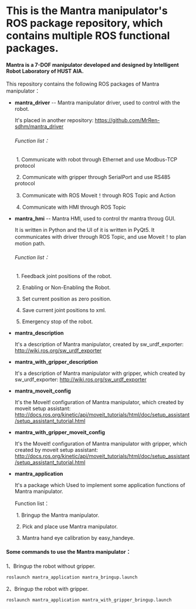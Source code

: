 # This is the Mantra manipulator's ROS package repository, which contains multiple ROS functional packages. 

#### Mantra is a 7-DOF manipulator developed and designed by Intelligent Robot Laboratory of HUST AIA.

This repository contains the following ROS packages of Mantra manipulator：

- **mantra_driver** -- Mantra manipulator driver, used to control with the robot.

  It's placed in another repository: https://github.com/MrRen-sdhm/mantra_driver

  ###### Function list：

  ​	1. Communicate with robot through Ethernet and use Modbus-TCP protocol

  ​	2. Communicate with gripper through SerialPort and use RS485 protocol

  ​	3. Communicate with ROS Moveit！through ROS Topic and Action

  ​	4. Communicate with HMI through ROS Topic

- **mantra_hmi** -- Mantra HMI, used to control thr mantra throug GUI.

  It is written in Python and the UI of it is written in PyQt5. It communicates with driver through ROS Topic, and use Moveit！to plan motion path.

  ###### Function list：

  ​	1. Feedback joint positions of the robot.

  ​	2. Enabling or Non-Enabling the Robot.

  ​	3. Set current position as zero position.

  ​	4. Save current joint positions to xml.

  ​	5. Emergency stop of the robot.

- **mantra_description**

  It's a description of Mantra manipulator, created by sw_urdf_exporter: http://wiki.ros.org/sw_urdf_exporter

- **mantra_with_gripper_description**

  It's a description of Mantra manipulator with gripper, which created by sw_urdf_exporter: http://wiki.ros.org/sw_urdf_exporter

- **mantra_moveit_config**

  It's the Moveit! configuration of Mantra manipulator, which created by moveit setup assistant: http://docs.ros.org/kinetic/api/moveit_tutorials/html/doc/setup_assistant/setup_assistant_tutorial.html

- **mantra_with_gripper_moveit_config**

  It's the Moveit! configuration of Mantra manipulator with gripper, which created by moveit setup assistant: http://docs.ros.org/kinetic/api/moveit_tutorials/html/doc/setup_assistant/setup_assistant_tutorial.html

- **mantra_application**

  It's a package which Used to implement some application functions of Mantra manipulator.

  Function list：

  ​	1. Bringup the Mantra manipulator.

  ​	2. Pick and place use Mantra manipulator.

  ​	3. Mantra hand eye calibration by easy_handeye.

#### Some commands to use the Mantra manipulator：

1、Bringup the robot without gripper.

```
roslaunch mantra_application mantra_bringup.launch
```

2、Bringup the robot with gripper.

```
roslaunch mantra_application mantra_with_gripper_bringup.launch
```

